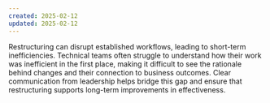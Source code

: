 ```yaml
---
created: 2025-02-12
updated: 2025-02-12
---
```


Restructuring can disrupt established workflows, leading to short-term inefficiencies. Technical teams often struggle to understand how their work was inefficient in the first place, making it difficult to see the rationale behind changes and their connection to business outcomes. Clear communication from leadership helps bridge this gap and ensure that restructuring supports long-term improvements in effectiveness.